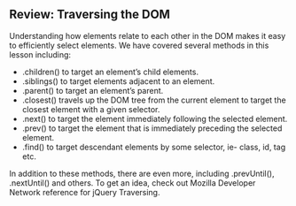 ## Review: Traversing the DOM

Understanding how elements relate to each other in the DOM makes it easy to efficiently select elements. We have covered several methods in this lesson including:

- .children() to target an element’s child elements.
- .siblings() to target elements adjacent to an element.
- .parent() to target an element’s parent.
- .closest() travels up the DOM tree from the current element to target the closest element with a given selector.
- .next() to target the element immediately following the selected element.
- .prev() to target the element that is immediately preceding the selected element.
- .find() to target descendant elements by some selector, ie- class, id, tag etc.

In addition to these methods, there are even more, including .prevUntil(), .nextUntil() and others. To get an idea, check out Mozilla Developer Network reference for jQuery Traversing.
